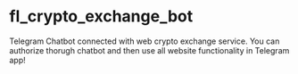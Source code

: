 # fl_crypto_exchange_bot

Telegram Chatbot connected with web crypto exchange service. You can authorize thorugh chatbot and then use all website functionality in Telegram app!

